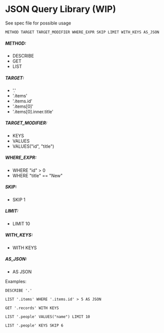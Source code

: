 # JSON Query Library (WIP)

See spec file for possible usage

`METHOD TARGET TARGET_MODIFIER WHERE_EXPR SKIP LIMIT WITH_KEYS AS_JSON`

##### METHOD:
* DESCRIBE
* GET
* LIST

##### TARGET:
* '.'
* '.items'
* '.items.id'
* '.items[0]'
* '.items[0].inner.title'

##### TARGET_MODIFIER:
* KEYS
* VALUES
* VALUES("id", "title")

##### WHERE_EXPR:
* WHERE "id" > 0
* WHERE "title" == "New"

##### SKIP:
* SKIP 1

##### LIMIT:
* LIMIT 10

##### WITH_KEYS:
* WITH KEYS

##### AS_JSON:
* AS JSON

Examples:

`DESCRIBE '.'`

`LIST '.items' WHERE '.items.id' > 5 AS JSON`

`GET '.records' WITH KEYS`

`LIST '.people' VALUES("name") LIMIT 10`

`LIST '.people' KEYS SKIP 6`